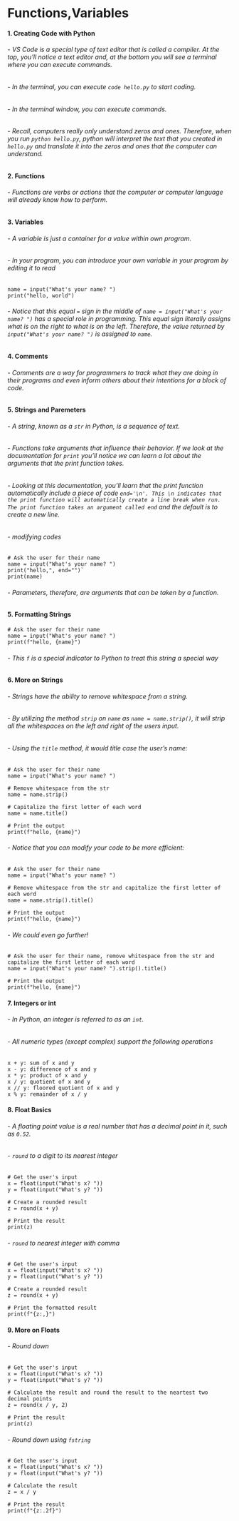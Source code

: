 # Functions,Variables
#### 1. Creating Code with Python
###### - VS Code is a special type of text editor that is called a compiler. At the top, you’ll notice a text editor and, at the bottom you will see a terminal where you can execute commands.

###### - In the terminal, you can execute `code hello.py` to start coding.

###### - In the terminal window, you can execute commands. 

###### - Recall, computers really only understand zeros and ones. Therefore, when you run `python hello.py`, python will interpret the text that you created in `hello.py` and translate it into the zeros and ones that the computer can understand.

#### 2. Functions
###### - Functions are verbs or actions that the computer or computer language will already know how to perform.

#### 3. Variables
###### - A variable is just a container for a value within own program.
###### - In your program, you can introduce your own variable in your program by editing it to read
###### 
```
name = input("What's your name? ")
print("hello, world")
```
###### - Notice that this equal `=` sign in the middle of `name = input("What's your name? ")` has a special role in programming. This equal sign literally assigns what is on the right to what is on the left. Therefore, the value returned by `input("What's your name? ")` is assigned to `name`.
#### 4. Comments
###### - Comments are a way for programmers to track what they are doing in their programs and even inform others about their intentions for a block of code.
#### 5. Strings and Paremeters
###### - A string, known as a `str` in Python, is a sequence of text.
###### - Functions take arguments that influence their behavior. If we look at the documentation for `print` you’ll notice we can learn a lot about the arguments that the print function takes.
###### - Looking at this documentation, you’ll learn that the print function automatically include a piece of code `end='\n'. This \n indicates that the print function will automatically create a line break when run. The print function takes an argument called end` and the default is to create a new line.
###### - modifying codes
```
# Ask the user for their name
name = input("What's your name? ")
print("hello,", end="")`
print(name)
```

###### - Parameters, therefore, are arguments that can be taken by a function.

#### 5. Formatting Strings
```
# Ask the user for their name
name = input("What's your name? ")
print(f"hello, {name}")
```
###### - This `f` is a special indicator to Python to treat this string a special way

#### 6. More on Strings
###### - Strings have the ability to remove whitespace from a string.
###### - By utilizing the method `strip` on `name` as `name = name.strip()`, it will strip all the whitespaces on the left and right of the users input.
###### - Using the `title` method, it would title case the user’s name:
```
# Ask the user for their name
name = input("What's your name? ")

# Remove whitespace from the str
name = name.strip()

# Capitalize the first letter of each word
name = name.title()

# Print the output
print(f"hello, {name}")
```
###### - Notice that you can modify your code to be more efficient:
```
# Ask the user for their name
name = input("What's your name? ")

# Remove whitespace from the str and capitalize the first letter of each word
name = name.strip().title()

# Print the output
print(f"hello, {name}")
```
###### - We could even go further!
```
# Ask the user for their name, remove whitespace from the str and capitalize the first letter of each word
name = input("What's your name? ").strip().title()

# Print the output
print(f"hello, {name}")
```
#### 7. Integers or int
###### - In Python, an integer is referred to as an `int`.
###### - All numeric types (except complex) support the following operations 
```
x + y: sum of x and y
x - y: difference of x and y
x * y: product of x and y
x / y: quotient of x and y
x // y: floored quotient of x and y
x % y: remainder of x / y
```
#### 8. Float Basics
###### - A floating point value is a real number that has a decimal point in it, such as `0.52`.
###### - `round` to a digit to its nearest integer
```
# Get the user's input
x = float(input("What's x? "))
y = float(input("What's y? "))

# Create a rounded result
z = round(x + y)

# Print the result
print(z)
```
###### - `round` to nearest integer with comma
```
# Get the user's input
x = float(input("What's x? "))
y = float(input("What's y? "))

# Create a rounded result
z = round(x + y)

# Print the formatted result
print(f"{z:,}")
```

#### 9. More on Floats
###### - Round down
```
# Get the user's input
x = float(input("What's x? "))
y = float(input("What's y? "))

# Calculate the result and round the result to the neartest two decimal points
z = round(x / y, 2)

# Print the result
print(z)
```
###### - Round down using `fstring` 
```
# Get the user's input
x = float(input("What's x? "))
y = float(input("What's y? "))

# Calculate the result
z = x / y

# Print the result
print(f"{z:.2f}")
```

